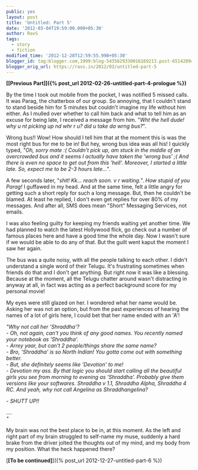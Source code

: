 ```yaml
---
public: yes
layout: post
title: 'Untitled: Part 5'
date: '2012-03-04T19:59:00.000+05:30'
author: RavS
tags:
  - story 
  - fiction
modified_time: '2012-12-28T12:59:55.998+05:30'
blogger_id: tag:blogger.com,1999:blog-5435629330016169213.post-65142894075330308
blogger_orig_url: https://ravs.in/2012/03/untitled-part-5
---
```


**[\[Previous Part\]]({% post_url 2012-02-26-untitled-part-4-prologue %})**

By the time I took out mobile from the pocket, I was notified 5 missed calls. It was Parag, the chatterbox of our group. So annoying, that I couldn't stand to stand beside him for 5 minutes but couldn't imagine my life without him either. As I mulled over whether to call him back and what to tell him as an excuse for being late, I received a message from him. "_Wht the hell dude! why u nt picking up nd whr r u? did u take da wrng bus?_".

Wrong bus!! Wow! How should I tell him that at the moment this is was the most right bus for me to be in! But hey, wrong bus idea was all his! I quickly typed, _"Oh, sorry mate :( Couldn't pick up, am stuck in the middle of an overcrowded bus and it seems I actually have taken the 'wrong bus' ;( And there is even no space to get out from this 'hell'. Moreover, I started a little late. So, expect me to be 2-3 hours late..."_.

A few seconds later, "_shit! Kk... reach soon. v r waiting._". _How stupid of you Parag!_ I guffawed in my head. And at the same time, felt a little angry for getting such a short reply for such a long message. But, then he couldn't be blamed. At least he replied, I don't even get replies for over 80% of my messages. And after all, SMS does mean "Short" Messaging Services, not emails.

I was also feeling guilty for keeping my friends waiting yet another time. We had planned to watch the latest Hollywood flick, go check out a number of famous places here and have a good time the whole day. Now I wasn't sure if we would be able to do any of that. But the guilt went kaput the moment I saw her again.

The bus was a quite noisy, with all the people talking to each other. I didn't understand a single word of their Telugu. It's frustrating sometimes when friends do that and I don't get anything. But right now it was like a blessing. Because at the moment, all the Telugu chatter around wasn't distracting in anyway at all, in fact was acting as a perfect background score for my personal movie!

My eyes were still glazed on her. I wondered what her name would be. Asking her was not an option, but from the past experiences of hearing the names of a lot of girls here, I could bet that her name ended with an 'A'!

_"Why not call her 'Shraddha'?   
\- Oh, not again, can't you think of any good names. You recently named your notebook as 'Shraddha'.  
\- Arrey yaar, but can't 2 people/things share the same name?  
\- Bro, 'Shraddha' is so North Indian! You gotta come out with something better.  
\- But, she definitely seems like 'Devotion' to me!  
\- Devotion my ass. By that logic you should start calling all the beautiful girls you see from morning to evening as 'Shraddha'. Probably give them versions like your softwares. Shraddha v 1.1, Shraddha Alpha, Shraddha 4 RC. And yeah, why not call Angelina as Shraddhangelina?_

_\- SHUTT UP!!_

_....  
"_

My brain was not the best place to be in, at this moment. As the left and right part of my brain struggled to self-name my muse, suddenly a hard brake from the driver jolted the thoughts out of my mind, and my body from my position. What the heck happened there?

[**\[To be continued\]**]({% post_url 2012-12-27-untitled-part-6 %})
